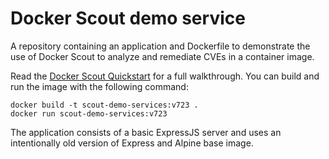 # Docker Scout demo service

A repository containing an application and Dockerfile to demonstrate the use of Docker Scout to analyze and remediate CVEs in a container image.

Read the [Docker Scout Quickstart](https://docs.docker.com/scout/quickstart) for a full walkthrough. You can build and run the image with the following command:

```shell
docker build -t scout-demo-services:v723 .
docker run scout-demo-services:v723
```

The application consists of a basic ExpressJS server and uses an intentionally old version of Express and Alpine base image.
 
 
